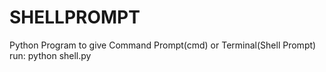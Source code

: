 # SHELLPROMPT
Python Program to give Command Prompt(cmd) or Terminal(Shell Prompt)
run:
python shell.py
